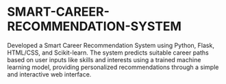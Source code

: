 # SMART-CAREER-RECOMMENDATION-SYSTEM
Developed a Smart Career Recommendation System using Python, Flask, HTML/CSS, and Scikit-learn. The system predicts suitable career paths based on user inputs like skills and interests using a trained machine learning model, providing personalized recommendations through a simple and interactive web interface.
